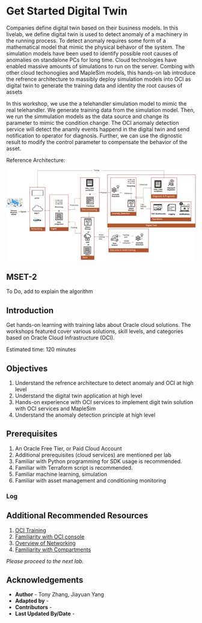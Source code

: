 # Get Started Digital Twin 

Companies define digital twin based on their business models. In this livelab, we define digital twin is used to detect anomaly of a machinery in the running process. To detect anomaly requires some form of a mathematical model that mimic the physical behavor of the system. The simulation models have been used to identify possible root causes of anomalies on standalone PCs for long time. Cloud technologies have enabled massive amounts of simulations to run on the server. Combing with other cloud techonogiies and MapleSim models, this hands-on lab introduce the refrence architecture to massibly deploy simulation models into OCI as digital twin to generate the training data and identity the root causes of assets

In this workshop, we use the a telehandler simulation model to mimic the real telehandler. We generate training data from the simulation model. Then, we run the simmulation models as the data source and change its parameter to mimic the condition change. The OCI anomaly detection service will detect the anamly events happend in the digital twin and send notification to operator for diagnosis. Further, we can use the dignostic result to modify the control parameter to compensate the behavior of the asset.

Reference Architecture:

![Digital Twin Architecture](./images/achitecture.png)

## MSET-2 

To Do, add to explain the algorithm

## Introduction

Get hands-on learning with training labs about Oracle cloud solutions. The workshops featured cover various solutions, skill levels, and categories based on Oracle Cloud Infrastructure (OCI).

Estimated time: 120 minutes


## Objectives

1. Understand the refrence architecture to detect anomaly and OCI at high level
2. Understand the digital twin application at high level
3. Hands-on experience with OCI services to implement digit twin solution with OCI services and MapleSim
4. Understand the anomaly detection principle at high level 


## Prerequisites

1. An Oracle Free Tier, or Paid Cloud Account 
2. Additional prerequisites (cloud services) are mentioned per lab
3. Familiar with Python programming for SDK usage is recommended.
4. Familiar with Terraform script is recommended.
5. Familiar machine learning, simulation 
6. Familiar with asset management and conditioning monitoring

### Log


## Additional Recommended Resources

1. [OCI Training](https://cloud.oracle.com/en_US/iaas/training)
2. [Familiarity with OCI console](https://docs.us-phoenix-1.oraclecloud.com/Content/GSG/Concepts/console.htm)
3. [Overview of Networking](https://docs.us-phoenix-1.oraclecloud.com/Content/Network/Concepts/overview.htm)
4. [Familiarity with Compartments](https://docs.us-phoenix-1.oraclecloud.com/Content/GSG/Concepts/concepts.htm)


*Please proceed to the next lab.*

## Acknowledgements

- **Author** - Tony Zhang, Jiayuan Yang
- **Adapted by** -  
- **Contributors** - 
- **Last Updated By/Date** - 

